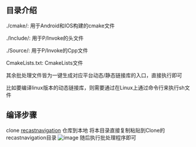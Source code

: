 ## 目录介绍
./cmake/: 用于Android和IOS构建的cmake文件

./Include/: 用于P/Invoke的头文件

./Source/: 用于P/Invoke的Cpp文件

CmakeLists.txt: CmakeLists文件

其余批处理文件皆为一键生成对应平台动态/静态链接库的入口，直接执行即可

比如要编译linux版本的动态链接库，则需要通过在Linux上通过命令行来执行sh文件

## 编译步骤
clone [recastnavigation](https://github.com/recastnavigation/recastnavigation) 仓库到本地
将本目录直接复制粘贴到Clone的recastnavigation目录
![image](https://user-images.githubusercontent.com/35335061/149318618-bc62a6b1-2afa-41df-a5ea-83655bb1625f.png)
随后执行批处理程序即可
